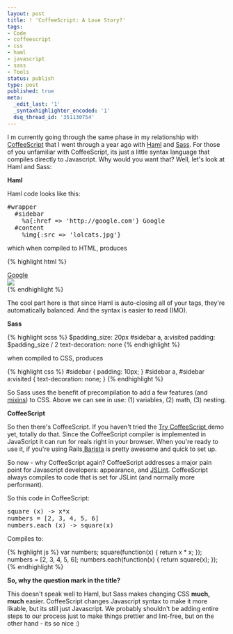 ```yaml
---
layout: post
title: ! 'CoffeeScript: A Love Story?'
tags:
- Code
- coffeescript
- css
- haml
- javascript
- sass
- Tools
status: publish
type: post
published: true
meta:
  _edit_last: '1'
  _syntaxhighlighter_encoded: '1'
  dsq_thread_id: '351130754'
---
```

I m currently going through the same phase in my relationship with <a href="http://jashkenas.github.com/coffee-script/">CoffeeScript</a> that I went through a year ago with <a href="http://haml-lang.com/">Haml</a> and <a href="http://sass-lang.com/">Sass</a>. For those of you unfamiliar with CoffeeScript, its just a little syntax language that compiles directly to Javascript. Why would you want that? Well, let's look at Haml and Sass:

<strong>Haml</strong>

Haml code looks like this:
<pre>#wrapper
  #sidebar
    %a{:href => 'http://google.com'} Google
  #content
    %img{:src => 'lolcats.jpg'}</pre>
which when compiled to HTML, produces

{% highlight html %}
<div id='wrapper'>
  <div id='sidebar'>
    <a href='http://google.com'>Google</a>
  </div>
  <div id='content'>
    <img src='lolcats.jpg' />
  </div>
</div>
{% endhighlight %}

The cool part here is that since Haml is auto-closing all of your tags, they're automatically balanced. And the syntax is easier to read (IMO).

<strong>Sass</strong>

{% highlight scss %}
$padding_size: 20px
#sidebar a, a:visited
  padding: $padding_size / 2
  text-decoration: none
{% endhighlight %}

when compiled to CSS, produces

{% highlight css %}
#sidebar {
  padding: 10px;
}
#sidebar a, #sidebar a:visited {
  text-decoration: none;
}
{% endhighlight %}

So Sass uses the benefit of precompilation to add a few features (and <a href="http://sass-lang.com/">mixins</a>) to CSS. Above we can see in use: (1) variables, (2) math, (3) nesting.

<strong>CoffeeScript</strong>

So then there's CoffeeScript. If you haven't tried the <a href="http://jashkenas.github.com/coffee-script/"> Try CoffeeScript </a> demo yet, totally do that. Since the CoffeeScript compiler is implemented in JavaScript it can run for reals right in your browser. When you're ready to use it, if you're using Rails,<a href="https://github.com/Sutto/barista">Barista</a> is pretty awesome and quick to set up.

So now - why CoffeeScript again? CoffeeScript addresses a major pain point for Javascript developers: appearance, and <a href="http://www.jslint.com/">JSLint</a>. CoffeeScript always compiles to code that is set for JSLint (and normally more performant).

So this code in CoffeeScript:
<pre>square (x) -> x*x
numbers = [2, 3, 4, 5, 6]
numbers.each (x) -> square(x)</pre>
Compiles to:

{% highlight js %}
var numbers;
square(function(x) {
  return x * x;
});
numbers = [2, 3, 4, 5, 6];
numbers.each(function(x) {
  return square(x);
});
{% endhighlight %}

<strong>So, why the question mark in the title?</strong>

This doesn't speak well to Haml, but Sass makes changing CSS <strong>much, much</strong> easier. CoffeeScript changes Javascript syntax to make it more likable, but its still just Javascript. We probably shouldn't be adding entire steps to our process just to make things prettier and lint-free, but on the other hand - its so nice :)
